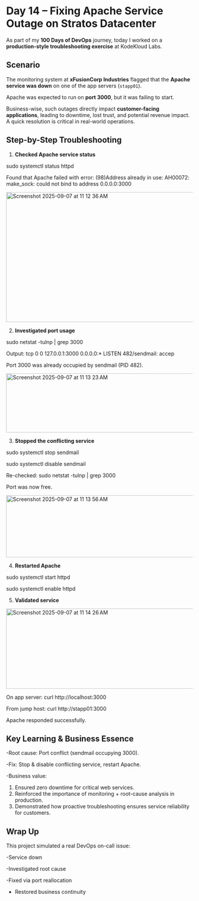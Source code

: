 # Day 14 – Fixing Apache Service Outage on Stratos Datacenter

As part of my **100 Days of DevOps** journey, today I worked on a **production-style troubleshooting exercise** at KodeKloud Labs.

## Scenario
The monitoring system at **xFusionCorp Industries** flagged that the **Apache service was down** on one of the app servers (`stapp01`).  

Apache was expected to run on **port 3000**, but it was failing to start.

Business-wise, such outages directly impact **customer-facing applications**, leading to downtime, lost trust, and potential revenue impact. A quick resolution is critical in real-world operations.

## Step-by-Step Troubleshooting

1. **Checked Apache service status**

sudo systemctl status httpd

Found that Apache failed with error:
(98)Address already in use: AH00072: make_sock: could not bind to address 0.0.0.0:3000

<img width="1225" height="350" alt="Screenshot 2025-09-07 at 11 12 36 AM" src="https://github.com/user-attachments/assets/8d160eb4-b12e-41ac-b197-b49bbb40e04e" />

2.	**Investigated port usage**

sudo netstat -tulnp | grep 3000

Output:
tcp   0   0 127.0.0.1:3000   0.0.0.0:*   LISTEN   482/sendmail: accep

Port 3000 was already occupied by sendmail (PID 482).

<img width="1224" height="159" alt="Screenshot 2025-09-07 at 11 13 23 AM" src="https://github.com/user-attachments/assets/a32e2b69-e6a2-46c9-899c-006c9f805f8f" />

3.	**Stopped the conflicting service**

sudo systemctl stop sendmail

sudo systemctl disable sendmail

Re-checked: sudo netstat -tulnp | grep 3000

Port was now free.

<img width="1093" height="167" alt="Screenshot 2025-09-07 at 11 13 56 AM" src="https://github.com/user-attachments/assets/306ecc7f-1dab-46d9-8e26-d69b60486b3f" />


4.	**Restarted Apache**

sudo systemctl start httpd

sudo systemctl enable httpd

5.	**Validated service**

<img width="1207" height="216" alt="Screenshot 2025-09-07 at 11 14 26 AM" src="https://github.com/user-attachments/assets/883433e6-2a25-42e6-aa92-cb204f945397" />


On app server: curl http://localhost:3000

From jump host: curl http://stapp01:3000

Apache responded successfully.

## Key Learning & Business Essence
-Root cause: Port conflict (sendmail occupying 3000).

-Fix: Stop & disable conflicting service, restart Apache.

-Business value:

1. Ensured zero downtime for critical web services.
2. Reinforced the importance of monitoring + root-cause analysis in production.
3. Demonstrated how proactive troubleshooting ensures service reliability for customers.

## Wrap Up
This project simulated a real DevOps on-call issue:

-Service down

-Investigated root cause

-Fixed via port reallocation

- Restored business continuity
